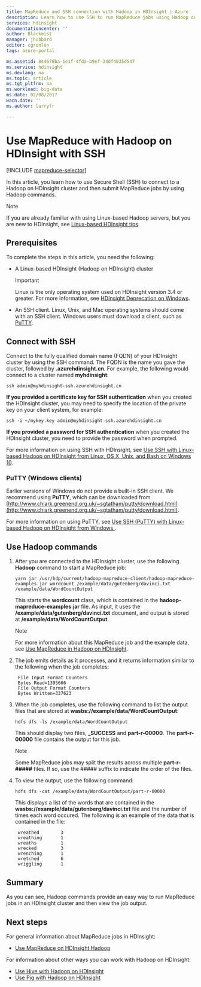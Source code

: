 ```yaml
---
title: MapReduce and SSH connection with Hadoop in HDInsight | Azure
description: Learn how to use SSH to run MapReduce jobs using Hadoop on HDInsight.
services: hdinsight
documentationcenter: ''
author: Blackmist
manager: jhubbard
editor: cgronlun
tags: azure-portal

ms.assetid: 844678ba-1e1f-4fda-b9ef-34df4035d547
ms.service: hdinsight
ms.devlang: na
ms.topic: article
ms.tgt_pltfrm: na
ms.workload: big-data
ms.date: 02/08/2017
wacn.date: ''
ms.author: larryfr

---
```

# Use MapReduce with Hadoop on HDInsight with SSH

[!INCLUDE [mapreduce-selector](../../includes/hdinsight-selector-use-mapreduce.md)]

In this article, you learn how to use Secure Shell (SSH) to connect to a Hadoop on HDInsight cluster and then submit MapReduce jobs by using Hadoop commands.

> [!NOTE]
> If you are already familiar with using Linux-based Hadoop servers, but you are new to HDInsight, see [Linux-based HDInsight tips](hdinsight-hadoop-linux-information.md).

## <a id="prereq"></a>Prerequisites

To complete the steps in this article, you need the following:

* A Linux-based HDInsight (Hadoop on HDInsight) cluster

    > [!IMPORTANT]
    > Linux is the only operating system used on HDInsight version 3.4 or greater. For more information, see [HDInsight Deprecation on Windows](hdinsight-component-versioning.md#hdi-version-32-and-33-nearing-deprecation-date).

* An SSH client. Linux, Unix, and Mac operating systems should come with an SSH client. Windows users must download a client, such as [PuTTY](http://www.chiark.greenend.org.uk/~sgtatham/putty/download.html).

## <a id="ssh"></a>Connect with SSH

Connect to the fully qualified domain name (FQDN) of your HDInsight cluster by using the SSH command. The FQDN is the name you gave the cluster, followed by **.azurehdinsight.cn**. For example, the following would connect to a cluster named **myhdinsight**:

    ssh admin@myhdinsight-ssh.azurehdinsight.cn

**If you provided a certificate key for SSH authentication** when you created the HDInsight cluster, you may need to specify the location of the private key on your client system, for example:

    ssh -i ~/mykey.key admin@myhdinsight-ssh.azurehdinsight.cn

**If you provided a password for SSH authentication** when you created the HDInsight cluster, you need to provide the password when prompted.

For more information on using SSH with HDInsight, see [Use SSH with Linux-based Hadoop on HDInsight from Linux, OS X, Unix, and Bash on Windows 10](hdinsight-hadoop-linux-use-ssh-unix.md).

### PuTTY (Windows clients)

Earlier versions of Windows do not provide a built-in SSH client. We recommend using **PuTTY**, which can be downloaded from [http://www.chiark.greenend.org.uk/~sgtatham/putty/download.html](http://www.chiark.greenend.org.uk/~sgtatham/putty/download.html).

For more information on using PuTTY, see [Use SSH (PuTTY) with Linux-based Hadoop on HDInsight from Windows ](hdinsight-hadoop-linux-use-ssh-windows.md).

## <a id="hadoop"></a>Use Hadoop commands

1. After you are connected to the HDInsight cluster, use the following **Hadoop** command to start a MapReduce job:

    ```
    yarn jar /usr/hdp/current/hadoop-mapreduce-client/hadoop-mapreduce-examples.jar wordcount /example/data/gutenberg/davinci.txt /example/data/WordCountOutput
    ```

    This starts the **wordcount** class, which is contained in the **hadoop-mapreduce-examples.jar** file. As input, it uses the **/example/data/gutenberg/davinci.txt** document, and output is stored at **/example/data/WordCountOutput**.

    > [!NOTE]
    > For more information about this MapReduce job and the example data, see [Use MapReduce in Hadoop on HDInsight](hdinsight-use-mapreduce.md).

2. The job emits details as it processes, and it returns information similar to the following when the job completes:

        File Input Format Counters
        Bytes Read=1395666
        File Output Format Counters
        Bytes Written=337623

3. When the job completes, use the following command to list the output files that are stored at **wasbs://example/data/WordCountOutput**:

    ```
    hdfs dfs -ls /example/data/WordCountOutput
    ```

    This should display two files, **_SUCCESS** and **part-r-00000**. The **part-r-00000** file contains the output for this job.

    > [!NOTE]
    > Some MapReduce jobs may split the results across multiple **part-r-#####** files. If so, use the ##### suffix to indicate the order of the files.

4. To view the output, use the following command:

    ```
    hdfs dfs -cat /example/data/WordCountOutput/part-r-00000
    ```

    This displays a list of the words that are contained in the **wasbs://example/data/gutenberg/davinci.txt** file and the number of times each word occured. The following is an example of the data that is contained in the file:

        wreathed        3
        wreathing       1
        wreaths         1
        wrecked         3
        wrenching       1
        wretched        6
        wriggling       1

## <a id="summary"></a>Summary

As you can see, Hadoop commands provide an easy way to run MapReduce jobs in an HDInsight cluster and then view the job output.

## <a id="nextsteps"></a>Next steps

For general information about MapReduce jobs in HDInsight:

* [Use MapReduce on HDInsight Hadoop](hdinsight-use-mapreduce.md)

For information about other ways you can work with Hadoop on HDInsight:

* [Use Hive with Hadoop on HDInsight](hdinsight-use-hive.md)
* [Use Pig with Hadoop on HDInsight](hdinsight-use-pig.md)